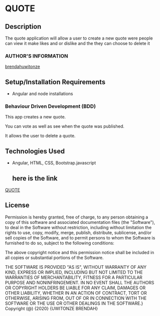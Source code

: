 #   QUOTE

## Description
The quote application will allow a user to create a new quote were people can view it make likes and or dislike and the they can choose to delete it
### AUTHOR'S INFORMATION

[brendahuwitonze](https://github.com/brendahuwitonze)

## Setup/Installation Requirements

* Angular and node installations
### Behaviour Driven Development (BDD)
This app creates a new quote.

You can vote as well as see when the quote was published.

It allows the user to delete a quote.


 ## Technologies Used

* Angular, HTML, CSS, Bootstrap.javascript

  ## here is the link 
[QUOTE](https://brendahuwitonze.github.io/quote/.) 

## License

Permission is hereby granted, free of charge, to any person obtaining a copy
of this software and associated documentation files (the "Software"), to deal
in the Software without restriction, including without limitation the rights
to use, copy, modify, merge, publish, distribute, sublicense, and/or sell
copies of the Software, and to permit persons to whom the Software is
furnished to do so, subject to the following conditions:

The above copyright notice and this permission notice shall be included in all
copies or substantial portions of the Software.

THE SOFTWARE IS PROVIDED "AS IS", WITHOUT WARRANTY OF ANY KIND, EXPRESS OR
IMPLIED, INCLUDING BUT NOT LIMITED TO THE WARRANTIES OF MERCHANTABILITY, 
FITNESS FOR A PARTICULAR PURPOSE AND NONINFRINGEMENT. IN NO EVENT SHALL THE
AUTHORS OR COPYRIGHT HOLDERS BE LIABLE FOR ANY CLAIM, DAMAGES OR OTHER
LIABILITY, WHETHER IN AN ACTION OF CONTRACT, TORT OR OTHERWISE, ARISING FROM, 
OUT OF OR IN CONNECTION WITH THE SOFTWARE OR THE USE OR OTHER DEALINGS IN THE
SOFTWARE.}
Copyright (@) {2020} {UWITONZE BRENDAH}
